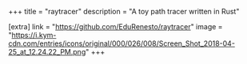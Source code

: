+++
title = "raytracer"
description = "A toy path tracer written in Rust"

[extra]
link = "https://github.com/EduRenesto/raytracer"
image = "https://i.kym-cdn.com/entries/icons/original/000/026/008/Screen_Shot_2018-04-25_at_12.24.22_PM.png"
+++
